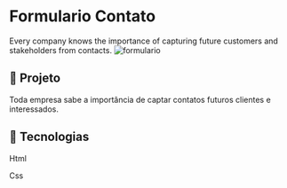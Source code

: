 # Formulario Contato
Every company knows the importance of capturing future customers and stakeholders from contacts.
![formulario ](https://user-images.githubusercontent.com/116680360/197916901-a7270f4e-0c02-4706-98b0-2fe1ed9bbeab.png)
<h2>&#128640 Projeto</h2>
<p>Toda empresa sabe a importância de captar contatos  futuros clientes e interessados.</p>
<h2>&#128640 Tecnologias</h2>
<p>Html</p>
<p>Css</p>
